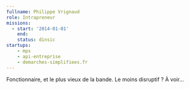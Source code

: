 ```yaml
---
fullname: Philippe Vrignaud
role: Intrapreneur
missions:
  - start: '2014-01-01'
    end:
    status: dinsic
startups:
    - mps
    - api-entreprise
    - demarches-simplifiees.fr
---
```


Fonctionnaire, et le plus vieux de la bande. Le moins disruptif ? À voir…
